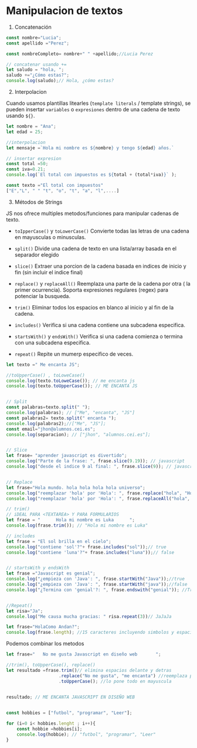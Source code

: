 # Manipulacion de textos

1. Concatenación
```js
const nombre="Lucia";
const apellido ="Perez";

const nombreCompleto= nombre+" " +apellido;//Lucia Perez

// concatenar usando +=
let saludo = "hola, ";
saludo +="¿Cómo estas?";
console.log(saludo);// Hola, ¿cómo estas?
```

2. Interpolacion

Cuando usamos plantillas litearles (`template literals` / template strings), se pueden insertar `variables` o `expresiones` dentro de una cadena de texto usando `${}`.

```js
let nombre = "Ana";
let edad = 25;

//interpolacion
let mensaje =`Hola mi nombre es ${nombre} y tengo ${edad} años.` 

// insertar expresion
const total =50;
const iva=0.21;
console.log(`El total con impuestos es ${total + (total*iva)}` );

const texto ="El total con impuestos"
["E","L", " " "t", "o", "t", "a", "l",....]
```

3. Métodos de Strings

JS nos ofrece multiples metodos/funciones para manipular cadenas de texto.

- `toIpperCase()` y `toLowerCase()`
Convierte todas las letras de una cadena en mayusculas o minusculas.

- `split()` 
Divide una cadena de texto en una lista/array basada en el separador elegido

- `slice()`
Extraer una porcion de la cadena basada en indices de inicio y fin (sin incluir el indice final)

- `replace()` y `replaceAll()` 
Reemplaza una parte de la cadena por otra ( la primer ocurrencia).
Soporta expresiones regulares (regex) para potenciar la busqueda.

- `trim()`
Eliminar todos los espacios en blanco al inicio y al fin de la cadena. 

- `includes()`
Verifica si una cadena contiene una subcadena especifica.

- `startsWith()` y `endsWith()`
Verifica si una cadena comienza o termina con una subcadena especifica.

- `repeat()`
Repite un mumerp especifico de veces. 

```js
let texto =" Me encanta JS";

//toUpperCase() , toLoweCase()
console.log(texto.toLoweCase()); // me encanta js
console.log(texto.toUpperCase()); // ME ENCANTA JS


// Split
const palabras=texto.split(" ");
console.log(palabras); // ["Me", "encanta", "JS"]
const palabras2= texto.split(" encanta ");
console.log(palabras2);//["Me", "JS"];
const email="jhon@alumnos.cei.es";
console.log(separacion); // ["jhon", "alumnos.cei.es"];


// Slice
let frase= "aprender javascript es divertido";
console.log("Parte de la frase: ", frase.slice(9.19)); // javascript
console.log("desde el indice 9 al final: ", frase.slice(9)); // javascript es divertido


// Replace
let frase="Hola mundo. hola hola hola hola universo";
console.log("reemplazar 'hola' por 'Hola': ", frase.replace("hola", "Hola")); // cambia la primera que encuentre
console.log("reemplazar 'hola' por 'Hola': ", frase.replaceAll("hola", "HOLA")); // cambia todos "hola" por "HOLA"

// trim()
// iDEAL PARA <TEXTAREA> Y PARA FORMULARIOS
let frase = "      Hola mi nombre es Luka      ";
console.log(frase.trim()); // "Hola mi nombre es Luka"

// includes
let frase = "El sol brilla en el cielo";
console.log("contiene 'sol'?"+ frase.includes("sol"));// true
console.log("contiene 'luna'?"+ frase.includes("luna"));// false


// startsWith y endsWith
let frase ="Javascript es genial";
console.log("¿empieza con 'Java': ", frase.startWith("Java"));//true
console.log("¿empieza con 'Java': ", frase.startWith("java"));//false
console.log("¿Termina con 'genial'?: ", frase.endswith("genial")); //True


//Repeat()
let risa="Ja";
console.log("Me causa mucha gracias: " risa.repeat(3))// JaJaJa

let frase="HolaComo Andan?";
console.log(frase.length); //15 caracteres incluyendo simbolos y espacios
```

Podemos combinar los metodos 

```js
let frase="   No me gusta Javascript en diseño web       ";

//trim(), toUpperCase(), replace()
let resultado =frase.trim()// elimina espacios delante y detras
                    .replace("No me gusta", "me encanta") //reemplaza palabras
                    .toUpperCase(); //lo pone todo en mayuscula
                    

resultado; // ME ENCANTA JAVASCRIPT EN DISEÑO WEB


const hobbies = ["futbol", "programar", "Leer"];

for (i=0 i< hobbies.lenght ; i++){
    const hobbie =hobbies[i];
    console.log(hobbie); // "futbol", "programar", "Leer"
}


```